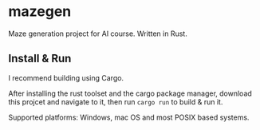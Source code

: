 # mazegen
Maze generation project for AI course. Written in Rust.

## Install & Run
I recommend building using Cargo. 

After installing the rust toolset and the cargo package manager, download this projcet and navigate to it, then run `cargo run` to build & run it.

Supported platforms: Windows, mac OS and most POSIX based systems.

